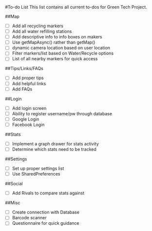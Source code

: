 #To-do List
This list contains all current to-dos for Green Tech Project.

##Map
- [ ] Add all recycling markers
- [ ] Add all water refilling stations
- [ ] Add descriptive info to info boxes on makers
- [ ] Use getMapAsync() rather than getMap()
- [ ] dynamic camera location based on user location
- [ ] Filter markers/list based on Water/Recycle options
- [ ] List of all nearby markers for quick access

##Tips/Links/FAQs
- [ ] Add proper tips
- [ ] Add helpful links
- [ ] Add FAQs

##Login
- [ ] Add login screen
- [ ] Ability to register username/pw through database
- [ ] Google Login
- [ ] Facebook Login

##Stats
- [ ] Implement a graph drawer for stats activity
- [ ] Determine which stats need to be tracked

##Settings
- [ ] Set up proper settings list
- [ ] Use SharedPreferences

##Social
- [ ] Add Rivals to compare stats against

##Misc
- [ ] Create connection with Database
- [ ] Barcode scanner
- [ ] Questionnaire for quick guidance
